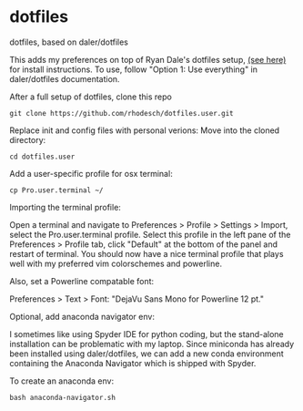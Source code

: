 # dotfiles
dotfiles, based on daler/dotfiles 

This adds my preferences on top of Ryan Dale's dotfiles setup, [(see here)](https://github.com/daler/dotfiles) for install instructions. To use, follow "Option 1: Use everything" in daler/dotfiles documentation.

After a full setup of dotfiles, clone this repo
```
git clone https://github.com/rhodesch/dotfiles.user.git
```

Replace init and config files with personal verions:
Move into the cloned directory:
```
cd dotfiles.user
```

Add a user-specific profile for osx terminal:
```
cp Pro.user.terminal ~/
```

Importing the terminal profile:

Open a terminal and navigate to Preferences > Profile > Settings > Import, select the Pro.user.terminal profile. Select this profile in the left pane of the Preferences > Profile tab, click "Default" at the bottom of the panel and restart of terminal.
You should now have a nice terminal profile that plays well with my preferred vim colorschemes and powerline.

Also, set a Powerline compatable font:

Preferences > Text > Font: "DejaVu Sans Mono for Powerline 12 pt."


Optional, add anaconda navigator env:

I sometimes like using Spyder IDE for python coding, but the stand-alone installation can be problematic with my laptop. Since miniconda has already been installed using daler/dotfiles, we can add a new conda environment containing the Anaconda Navigator which is shipped with Spyder.

To create an anaconda env:
```
bash anaconda-navigator.sh
```
